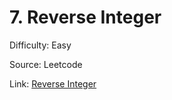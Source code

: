 # 7. Reverse Integer
Difficulty: Easy

Source: Leetcode

Link: [Reverse Integer](https://leetcode.com/problems/reverse-integer/description/)
